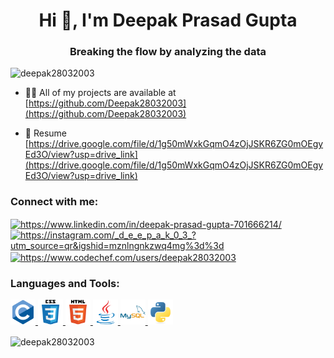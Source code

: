 <h1 align="center">Hi 👋, I'm Deepak Prasad Gupta</h1>
<h3 align="center">Breaking the flow by analyzing the data</h3>

<p align="left"> <img src="https://komarev.com/ghpvc/?username=deepak28032003&label=Profile%20views&color=0e75b6&style=flat" alt="deepak28032003" /> </p>

- 👨‍💻 All of my projects are available at [https://github.com/Deepak28032003](https://github.com/Deepak28032003)

- 📄 Resume [https://drive.google.com/file/d/1g50mWxkGqmO4zOjJSKR6ZG0mOEgyEd3O/view?usp=drive_link](https://drive.google.com/file/d/1g50mWxkGqmO4zOjJSKR6ZG0mOEgyEd3O/view?usp=drive_link)

<h3 align="left">Connect with me:</h3>
<p align="left">
<a href="https://linkedin.com/in/https://www.linkedin.com/in/deepak-prasad-gupta-701666214/" target="blank"><img align="center" src="https://raw.githubusercontent.com/rahuldkjain/github-profile-readme-generator/master/src/images/icons/Social/linked-in-alt.svg" alt="https://www.linkedin.com/in/deepak-prasad-gupta-701666214/" height="30" width="40" /></a>
<a href="https://instagram.com/https://instagram.com/_d_e_e_p_a_k_0_3_?utm_source=qr&igshid=mznlngnkzwq4mg%3d%3d" target="blank"><img align="center" src="https://raw.githubusercontent.com/rahuldkjain/github-profile-readme-generator/master/src/images/icons/Social/instagram.svg" alt="https://instagram.com/_d_e_e_p_a_k_0_3_?utm_source=qr&igshid=mznlngnkzwq4mg%3d%3d" height="30" width="40" /></a>
<a href="https://www.codechef.com/users/https://www.codechef.com/users/deepak28032003" target="blank"><img align="center" src="https://cdn.jsdelivr.net/npm/simple-icons@3.1.0/icons/codechef.svg" alt="https://www.codechef.com/users/deepak28032003" height="30" width="40" /></a>
</p>

<h3 align="left">Languages and Tools:</h3>
<p align="left"> <a href="https://www.cprogramming.com/" target="_blank" rel="noreferrer"> <img src="https://raw.githubusercontent.com/devicons/devicon/master/icons/c/c-original.svg" alt="c" width="40" height="40"/> </a> <a href="https://www.w3schools.com/css/" target="_blank" rel="noreferrer"> <img src="https://raw.githubusercontent.com/devicons/devicon/master/icons/css3/css3-original-wordmark.svg" alt="css3" width="40" height="40"/> </a> <a href="https://www.w3.org/html/" target="_blank" rel="noreferrer"> <img src="https://raw.githubusercontent.com/devicons/devicon/master/icons/html5/html5-original-wordmark.svg" alt="html5" width="40" height="40"/> </a> <a href="https://www.java.com" target="_blank" rel="noreferrer"> <img src="https://raw.githubusercontent.com/devicons/devicon/master/icons/java/java-original.svg" alt="java" width="40" height="40"/> </a> <a href="https://www.mysql.com/" target="_blank" rel="noreferrer"> <img src="https://raw.githubusercontent.com/devicons/devicon/master/icons/mysql/mysql-original-wordmark.svg" alt="mysql" width="40" height="40"/> </a> <a href="https://www.python.org" target="_blank" rel="noreferrer"> <img src="https://raw.githubusercontent.com/devicons/devicon/master/icons/python/python-original.svg" alt="python" width="40" height="40"/> </a> </p>

<p><img align="center" src="https://github-readme-stats.vercel.app/api/top-langs?username=deepak28032003&show_icons=true&locale=en&layout=compact" alt="deepak28032003" /></p>
